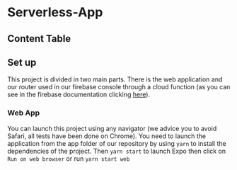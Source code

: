 # Serverless-App

## Content Table

## Set up

This project is divided in two main parts. There is the web application and our router used in our firebase console through a cloud function (as you can see in the firebase documentation clicking [here]([https://www.figma.com/file/f1hUvDjGJOyvWnQnPnrROc/myCompany?node-id=0%3A1](https://firebase.google.com/docs/hosting/functions#use_a_web_framework))).

### Web App

You can launch this project using any navigator (we advice you to avoid Safari, all tests have been done on Chrome). You need to launch the application from the app folder of our repository by using `yarn` to install the dependencies of the project. Then `yarn start` to launch Expo then click on `Run on web browser` or run `yarn start web`
